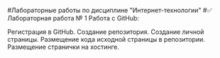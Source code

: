 #Лабораторные работы по дисциплине "Интернет-технологии"
#✅ Лабораторная работа № 1
Работа с GitHub:

Регистрация в GitHub.
Создание репозитория.
Создание личной страницы.
Размещение кода исходной страницы в репозитории.
Размещение странички на хостинге.
